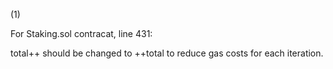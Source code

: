 (1)

For Staking.sol contracat, line 431:

total++ should be changed to ++total to reduce gas costs for each iteration.